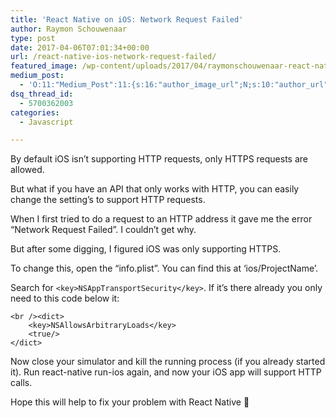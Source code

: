 ```yaml
---
title: 'React Native on iOS: Network Request Failed'
author: Raymon Schouwenaar
type: post
date: 2017-04-06T07:01:34+00:00
url: /react-native-ios-network-request-failed/
featured_image: /wp-content/uploads/2017/04/raymonschouwenaar-react-native-ios-network-request-failed.jpg
medium_post:
  - 'O:11:"Medium_Post":11:{s:16:"author_image_url";N;s:10:"author_url";N;s:11:"byline_name";N;s:12:"byline_email";N;s:10:"cross_link";s:3:"yes";s:2:"id";N;s:21:"follower_notification";s:3:"yes";s:7:"license";s:19:"all-rights-reserved";s:14:"publication_id";s:2:"-1";s:6:"status";s:6:"public";s:3:"url";N;}'
dsq_thread_id:
  - 5700362003
categories:
  - Javascript

---
```

By default iOS isn&#8217;t supporting HTTP requests, only HTTPS requests are allowed.

But what if you have an API that only works with HTTP, you can easily change the setting&#8217;s to support HTTP requests.

When I first tried to do a request to an HTTP address it gave me the error &#8220;Network Request Failed&#8221;. I couldn&#8217;t get why.

But after some digging, I figured iOS was only supporting HTTPS.

To change this, open the &#8220;info.plist&#8221;. You can find this at &#8216;ios/ProjectName&#8217;.

Search for `<key>NSAppTransportSecurity</key>`. If it&#8217;s there already you only need to this code below it:

    <br /><dict>
        <key>NSAllowsArbitraryLoads</key>
        <true/>
    </dict>
    
    

Now close your simulator and kill the running process (if you already started it). Run react-native run-ios again, and now your iOS app will support HTTP calls.

Hope this will help to fix your problem with React Native 🙂
